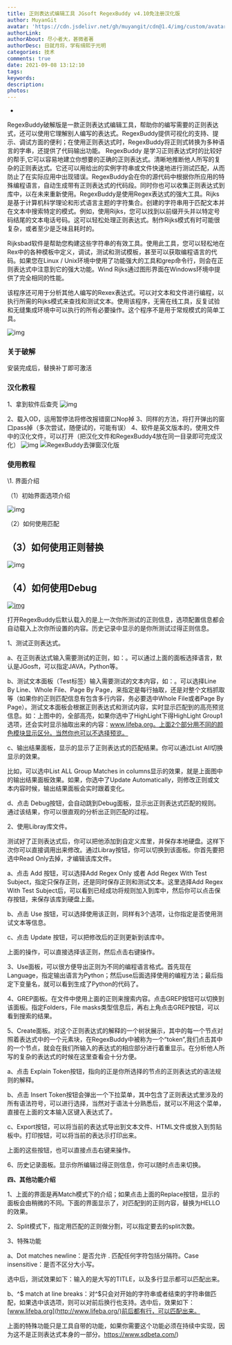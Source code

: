 ```yaml
---
title: 正则表达式编辑工具 JGsoft RegexBuddy v4.10免注册汉化版
author: MuyanGit
avatar: 'https://cdn.jsdelivr.net/gh/muyangit/cdn@1.4/img/custom/avatar.jpg'
authorLink: 
authorAbout: 尽小者大，甚微者著
authorDesc: 日就月将，学有缉熙于光明
categories: 技术
comments: true
date: 2021-09-08 13:12:10
tags:
keywords:
description:
photos:
---
```


- 

RegexBuddy破解版是一款正则表达式编辑工具，帮助你的编写需要的正则表达式，还可以使用它理解别人编写的表达式。RegexBuddy提供可视化的支持、提示、调试方面的便利；在使用正则表达式时，RegexBuddy将正则式转换为多种语言的字串，还提供了代码输出功能。
RegexBuddy 是学习正则表达式时的比较好的帮手,它可以容易地建立你想要的正确的正则表达式。清晰地推断他人所写的复杂的正则表达式。它还可以用给出的实例字符串或文件快速地进行测试匹配，从而防止了在实际应用中出现错误。RegexBuddy会在你的源代码中根据你所应用的特殊编程语言，自动生成带有正则表达式的代码段。同时你也可以收集正则表达式到库中，以在未来重新使用。RegexBuddy是使用Regex表达式的强大工具。Rijks是基于计算机科学理论和形式语言主题的字符集合。创建的字符串用于匹配文本并在文本中搜索特定的模式。例如，使用Rijks，您可以找到以前缀开头并以特定号码结尾的文本电话号码。这可以轻松处理正则表达式。制作Rijks模式有时可能很复杂，或者至少是乏味且耗时的。

 

Rijksbad软件是帮助您构建这些字符串的有效工具。使用此工具，您可以轻松地在Rex中的各种模板中定义，调试，测试和测试模板，甚至可以获取编程语言的代码。如果您在Linux / Unix环境中使用了功能强大的工具和grep命令行，则会在正则表达式中注意到它的强大功能。Wind Rijks通过图形界面在Windows环境中提供了完全相同的性能。

该程序还可用于分析其他人编写的Rexex表达式。可以对文本和文件进行编程，以执行所需的Rijks模式来查找和测试文本。使用该程序，无需在线工具，反复试验和无缝集成环境中可以执行的所有必要操作。这个程序不是用于常规模式的简单工具。

![img](https://www.sdbeta.com/uploads/allimg/180508/2971-1P50QH145239.png)

### 关于破解

安装完成后，替换补丁即可激活

### 汉化教程

1、拿到软件后查壳
![img](https://www.sdbeta.com/uploads/allimg/180508/1-1P50QI550D4.png)

2、载入OD，运用暂停法将修改报错窗口Nop掉
3、同样的方法，将打开弹出的窗口pass掉（多次尝试，随便试的，可能有误）
4、软件是英文版本的，使用文件中的汉化文件，可以打开（把汉化文件和RegexBuddy4放在同一目录即可完成汉化）
![img](https://cdn.jsdelivr.net/gh/MuyanGit/pic_url@master/img/202109081313316.png)
![RegexBuddy去弹窗汉化版](https://cdn.jsdelivr.net/gh/MuyanGit/pic_url@master/img/202109081313386.png)

### 使用教程

\1. 界面介绍

（1）初始界面选项介绍

 

![img](https://cdn.jsdelivr.net/gh/MuyanGit/pic_url@master/img/202109081315792.gif)

（2）如何使用匹配

[](http://qiniu-img.zjmainstay.cn/regexbuddy/regexbuddy_view_match.gif)

 

## （3）如何使用正则替换

![img](https://cdn.jsdelivr.net/gh/MuyanGit/pic_url@master/img/202109081315181.gif)

## （4）如何使用Debug

[![img](https://cdn.jsdelivr.net/gh/MuyanGit/pic_url@master/img/202109081316424.gif)](http://qiniu-img.zjmainstay.cn/regexbuddy/regexbuddy_view_debug.gif)

打开RegexBuddy后默认载入的是上一次你所测试的正则信息，选项配置信息都会自动载入上次你所设置的内容。历史记录中显示的是你所测试过得正则信息。

1、测试正则表达式。

a、在正则表达式输入需要测试的正则，如：。可以通过上面的面板选择语言，默认是JGosft，可以指定JAVA，Python等。

b、测试文本面板（Test标签）输入需要测试的文本内容，如：。可以选择Line By Line、Whole File、Page By Page，来指定是每行抽取，还是对整个文档抓取等（如果你的正则匹配信息有包含多行内容，务必要选中Whole File或者Page By Page）。测试文本面板会根据正则表达式和测试内容，实时显示匹配到的高亮预览信息。如：上图中的，全部高亮，如果你选中了HighLight下得HighLight Group1选项，还会实时显示抽取出来的内容：www.lifeba.org。上面2个部分用不同的颜色模块显示区分。当然你也可以不选择预览。

c、输出结果面板，显示的显示了正则表达式的匹配结果。你可以通过List All切换显示的效果。

比如，可以选中List ALL Group Matches in columns显示的效果，就是上面图中的输出结果面板效果。如果，你选中了Update Automatically，则修改正则或文本内容时候，输出结果面板会实时跟着变化。

d、点击 Debug按钮，会自动跳到Debug面板，显示出正则表达式匹配的规则。通过该结果，你可以很直观的分析出正则匹配的过程。

2、使用Libray库文件。

测试好了正则表达式后，你可以把他添加到自定义库里，并保存本地硬盘。这样下次你可以直接调用出来修改。通过Libray按钮，你可以切换到该面板。你首先要把选中Read Only去掉，才编辑该库文件。

a、点击 Add 按钮，可以选择Add Regex Only 或者 Add Regex With Test Subject，指定只保存正则，还是同时保存正则和测试文本。这里选择Add Regex With Test Subject后，可以看到已经成功将规则加入到库中，然后你可以点击保存按钮，来保存该库到硬盘上面。

b、点击 Use 按钮，可以选择使用该正则，同样有3个选项，让你指定是否使用测试文本等信息。

c、点击 Update 按钮，可以把修改后的正则更新到该库中。

上面的操作，可以直接选择该正则，然后点击右键操作。

3、Use面板，可以很方便导出正则为不同的编程语言格式。首先现在Language，指定输出语言为Python；然后use后面选择使用的编程方法；最后指定下变量名，就可以看到生成了Python的代码了。

4、GREP面板。在文件中使用上面的正则来搜索内容。点击GREP按钮可以切换到该面板。指定Folders，File masks类型信息后，再右上角点击GREP按钮，可以看到搜索的结果。

5、Create面板。对这个正则表达式的解释的一个树状展示，其中的每一个节点对照着表达式中的一个元素块，在RegexBuddy中被称为一个“token”,我们点击其中的一个节点，就会在我们所输入的表达式的相应部分进行着重显示。在分析他人所写的复杂的表达式的时候在这里查看会十分方便。

a、点击 Explain Token按钮，指向的正是你所选择的节点的正则表达式的语法规则的解释。

b、点击 Insert Token按钮会弹出一个下拉菜单，其中包含了正则表达式里涉及的所有语法符号，可以进行选择，当然对于语法十分熟悉后，就可以不用这个菜单，直接在上面的文本输入区键入表达式了。

c、Export按钮，可以将当前的表达式导出到文本文件、HTML文件或放入到剪贴板中。打印按钮，可以将当前的表达示打印出来。

上面的这些按钮，也可以直接点击右键来操作。

6、历史记录面板。显示你所编辑过得正则信息，你可以随时点击来切换。

**四、其他功能介绍**

1、上面的界面是再Match模式下的介绍；如果点击上面的Replace按钮，显示的面板会由稍微的不同。下面的界面显示了，对匹配到的正则内容，替换为HELLO的效果。

2、Split模式下，指定用匹配的正则做分割，可以指定要去的split次数。

3、特殊功能

a、Dot matches newline：是否允许 . 匹配任何字符包括分隔符。Case insensitive：是否不区分大小写。

选中后，测试效果如下：输入的是大写的TITLE，以及多行显示都可以匹配出来。

b、^$ match at line breaks：对^$只会对开始的字符串或者结束的字符串做匹配，如果选中该选项，则可以对前后换行也支持。选中后，效果如下：[www.lifeba.org](http://www.lifeba.org/)前后都有行，可以匹配出来。

上面的特殊功能只是工具自带的功能，如果你需要这个功能必须在持续中实现，因为这不是正则表达式本身的一部分。https://www.sdbeta.com/)
